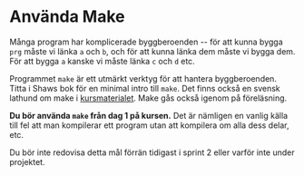 # Använda Make

Många program har komplicerade byggberoenden -- för att kunna
bygga `prg` måste vi länka `a` och `b`, och för att kunna länka
dem måste vi bygga dem. För att bygga `a` kanske vi måste länka
`c` och `d` etc.

Programmet `make` är ett utmärkt verktyg för att hantera
byggberoenden. Titta i Shaws bok för en minimal intro till `make`.
Det finns också en svensk lathund om make i
[kursmaterialet](https://github.com/TobiasWrigstad/ioopm14/blob/master/lathundar/make/make.pdf). Make gås också igenom på föreläsning. 

**Du bör använda `make` från dag 1 på kursen.** Det är nämligen en
vanlig källa till fel att man kompilerar ett program utan att
kompilera om alla dess delar, etc. 

Du bör inte redovisa detta mål förrän tidigast i sprint 2 eller
varför inte under projektet. 
